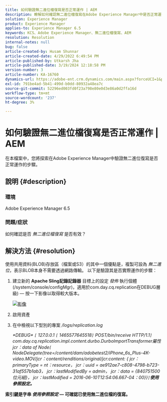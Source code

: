```yaml
---
title: 如何驗證無二進位檔復寫是否正常運作 | AEM
description: 瞭解如何確認無二進位檔復寫在Adobe Experience Manager中是否正常運作。
solution: Experience Manager
product: Experience Manager
applies-to: Experience Manager 6.5
keywords: KCS、Adobe Experience Manager、無二進位檔復寫、AEM
resolution: Resolution
internal-notes: null
bug: false
article-created-by: Husam Shunnar
article-created-date: 4/29/2022 6:49:54 PM
article-published-by: Utkarsh Jha
article-published-date: 3/19/2024 12:18:58 PM
version-number: 3
article-number: KA-16760
dynamics-url: https://adobe-ent.crm.dynamics.com/main.aspx?forceUCI=1&pagetype=entityrecord&etn=knowledgearticle&id=5df78e22-edc7-ec11-a7b6-0022480a1d64
exl-id: 791be4ad-5b41-499d-b0dd-80932a48ea7c
source-git-commit: 52296ed003fd0f23a798e80e0d3e86a0d2ffa16d
workflow-type: tm+mt
source-wordcount: '237'
ht-degree: 3%

---
```


# 如何驗證無二進位檔復寫是否正常運作 | AEM


在本檔案中，您將探索在Adobe Experience Manager中驗證無二進位復寫是否正常運作的步驟。

## 說明 {#description}


### <b>環境</b>

Adobe Experience Manager 6.5



### <b>問題/症狀</b>

如何確認是否 *無二進位檔復寫* 是否有效？


## 解決方法 {#resolution}


使用共用資料(BLOB)存放區（檔案或S3）的其中一個優點是，複製可設為 *無二進位*，表示BLOB本身不需要透過網路傳輸。 以下是驗證其是否實際運作的步驟：

1. 建立新的 <b>Apache Sling記錄記錄器</b> 目標上的設定 *發佈* 執行個體(/system/console/configMgr)，適用於com.day.cq.replication在DEBUG層級) — 按一下影像以取得較大版本。<br>

   [![影像](https://64.media.tumblr.com/7399cc8fc96a1bb17456e9aff2af2999/tumblr_inline_p9j3kgHl8K1r414c2_500.png)](https://href.li/?http://jayan.kandathil.ca/CQ-OPS/aem62/LoggingLogger-Replication.png)
2. 啟用資產


3. 在中檢視以下型別的專案 */logs/replication.log*

   *\*DEBUG\* `[` 127.0.0.1 `[` 1465577645518`]`  POST/bin/receive HTTP/1.1`]`  com.day.cq.replication.impl.content.durbo.DurboImportTransformer屬性jcr：data of Node`[` NodeDelegate{tree=/content/dam/adobetest2/iPhone_6s_Plus-4K-video.MOV/jcr：content/renditions/original/jcr:content: { jcr：primaryType = nt：resource， jcr：uuid = ae912ae7-c808-4798-b723-31af557b1ab3， jcr：lastModifiedBy = admin， jcr：data = {840751500位元組}， jcr：lastModified = 2016-06-10T12:54:06.667-04：00}}`]`<b>使用參照設定。*


索引鍵是字串 *使用參照設定* — 可確認已使用無二進位檔的復寫。
